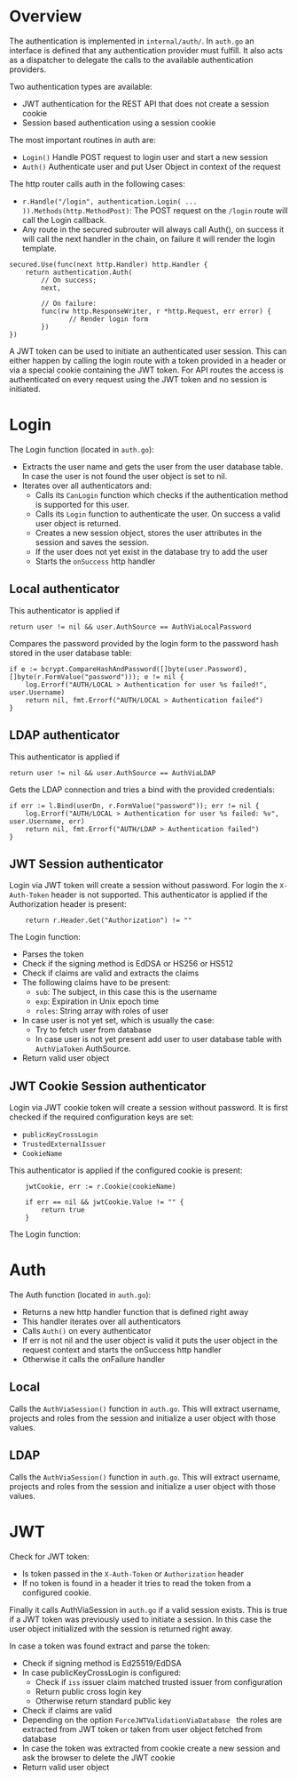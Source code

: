 # Overview

The authentication is implemented in `internal/auth/`. In `auth.go`
an interface is defined that any authentication provider must fulfill. It also
acts as a dispatcher to delegate the calls to the available authentication
providers.

Two authentication types are available:
* JWT authentication for the REST API that does not create a session cookie
* Session based authentication using a session cookie

The most important routines in auth are:
* `Login()` Handle POST request to login user and start a new session
* `Auth()`  Authenticate user and put User Object in context of the request

The http router calls auth in the following cases:
* `r.Handle("/login", authentication.Login( ... )).Methods(http.MethodPost)`:
  The POST request on the `/login` route will call the Login callback.
* Any route in the secured subrouter will always call Auth(), on success it will
  call the next handler in the chain, on failure it will render the login
  template.
```
secured.Use(func(next http.Handler) http.Handler {
	return authentication.Auth(
		// On success;
		next,

		// On failure:
		func(rw http.ResponseWriter, r *http.Request, err error) {
               // Render login form
		})
})
```

A JWT token can be used to initiate an authenticated user
session. This can either happen by calling the login route with a token
provided in a header or via a special cookie containing the JWT token.
For API routes the access is authenticated on every request using the JWT token
and no session is initiated.

# Login

The Login function (located in `auth.go`):
* Extracts the user name and gets the user from the user database table. In case the
  user is not found the user object is set to nil.
* Iterates over all authenticators and:
  - Calls its `CanLogin` function which checks if the authentication method is
    supported for this user.
  - Calls its `Login` function to authenticate the user. On success a valid user
    object is returned.
  - Creates a new session object, stores the user attributes in the session and
    saves the session.
  - If the user does not yet exist in the database try to add the user
  - Starts the `onSuccess` http handler

## Local authenticator

This authenticator is applied if 
```
return user != nil && user.AuthSource == AuthViaLocalPassword
```

Compares the password provided by the login form to the password hash stored in
the user database table:
```
if e := bcrypt.CompareHashAndPassword([]byte(user.Password), []byte(r.FormValue("password"))); e != nil {
	log.Errorf("AUTH/LOCAL > Authentication for user %s failed!", user.Username)
	return nil, fmt.Errorf("AUTH/LOCAL > Authentication failed")
}
```

## LDAP authenticator

This authenticator is applied if 
```
return user != nil && user.AuthSource == AuthViaLDAP
```

Gets the LDAP connection and tries a bind with the provided credentials:
```
if err := l.Bind(userDn, r.FormValue("password")); err != nil {
	log.Errorf("AUTH/LOCAL > Authentication for user %s failed: %v", user.Username, err)
	return nil, fmt.Errorf("AUTH/LDAP > Authentication failed")
}
```

## JWT Session authenticator

Login via JWT token will create a session without password.
For login the `X-Auth-Token` header is not supported. This authenticator is
applied if the Authorization header is present:
```
	return r.Header.Get("Authorization") != ""
```

The Login function:
* Parses the token
* Check if the signing method is EdDSA or HS256 or HS512
* Check if claims are valid and extracts the claims
* The following claims have to be present:
   - `sub`: The subject, in this case this is the username
   - `exp`: Expiration in Unix epoch time
   - `roles`: String array with roles of user
* In case user is not yet set, which is usually the case:
   - Try to fetch user from database
   - In case user is not yet present add user to user database table with `AuthViaToken` AuthSource.
* Return valid user object

## JWT Cookie Session authenticator

Login via JWT cookie token will create a session without password.
It is first checked if the required configuration keys are set:
* `publicKeyCrossLogin`
* `TrustedExternalIssuer`
* `CookieName`

 This authenticator is applied if the configured cookie is present:
```
	jwtCookie, err := r.Cookie(cookieName)

	if err == nil && jwtCookie.Value != "" {
		return true
	}
```

The Login function:

# Auth

The Auth function (located in `auth.go`):
* Returns a new http handler function that is defined right away
* This handler iterates over all authenticators
* Calls `Auth()` on every authenticator
* If err is not nil and the user object is valid it puts the user object in the
  request context and starts the onSuccess http handler
* Otherwise it calls the onFailure handler

## Local

Calls the `AuthViaSession()` function in `auth.go`. This will extract username,
projects and roles from the session and initialize a user object with those
values.

## LDAP

Calls the `AuthViaSession()` function in `auth.go`. This will extract username,
projects and roles from the session and initialize a user object with those
values.

# JWT

Check for JWT token:
* Is token passed in the `X-Auth-Token` or `Authorization` header
* If no token is found in a header it tries to read the token from a configured
cookie.

Finally it calls AuthViaSession in `auth.go` if a valid session exists. This is
true if a JWT token was previously used to initiate a session. In this case the
user object initialized with the session is returned right away.

In case a token was found extract and parse the token:
* Check if signing method is Ed25519/EdDSA 
* In case publicKeyCrossLogin is configured:
   - Check if `iss` issuer claim matched trusted issuer from configuration
   - Return public cross login key
   - Otherwise return standard public key
* Check if claims are valid
* Depending on the option `ForceJWTValidationViaDatabase ` the roles are
  extracted from JWT token or taken from user object fetched from database
* In case the token was extracted from cookie create a new session and ask the
  browser to delete the JWT cookie
* Return valid user object

